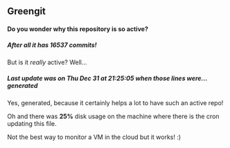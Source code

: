## Greengit

#### Do you wonder why this repository is so active?

##### After all it has 16537 commits!

But is it *really* active? Well...

##### Last update was on Thu Dec 31 at 21:25:05 when those lines were... generated

Yes, generated, because it certainly helps a lot to have such an active repo!

Oh and there was **25%** disk usage on the machine
where there is the cron updating this file.

Not the best way to monitor a VM in the cloud but it works! :)
